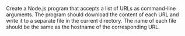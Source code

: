 Create a Node.js program that accepts a list of URLs as command-line arguments. The program should download the content of each URL and write it to a separate file in the current directory. The name of each file should be the same as the hostname of the corresponding URL.